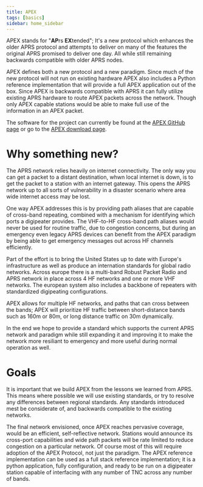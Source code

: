 ```yaml
---
title: APEX
tags: [basics]
sidebar: home_sidebar
---
```


APEX stands for "**AP**rs **EX**tended"; It's a new protocol which
enhances the older APRS protocol and attempts to deliver on many of the
features the original APRS promised to deliver one day. All while
still remaining backwards compatible with older APRS nodes.

APEX defines both a new protocol and a new paradigm. Since much of the new
protocol will not run on existing hardware APEX also includes a Python
reference implementation that will provide a full APEX application out of
the box. Since APEX is backwards compatible with APRS it can fully utilize
existing APRS hardware to route APEX packets across the network. Though only
APEX capable stations would be able to make full use of the information in an
APEX packet.

The software for the project can currently be found at the
[APEX GitHub page](https://github.com/Syncleus/apex) or go to the
[APEX download page](http://apexprotocol.com/software/download/).

# Why something new?

The APRS network relies heavily on internet connectivity. The only way you can
get a packet to a distant destination, whwn local internet is down, is to
get the packet to a station with an internet gateway. This opens the APRS
network up to all sorts of vulnerability in a disaster scenario where area
wide internet access may be lost.

One way APEX addresses this is by providing path aliases that are capable
of cross-band repeating, combined with a mechanism for identifying which
ports a digipeater provides. The VHF-to-HF cross-band path aliases would never
be used for routine traffic, due to congestion concerns, but during an
emergency even legacy APRS devices can benefit from the APEX paradigm by
being able to get emergency messages out across HF channels efficiently.

Part of the effort is to bring the United States up to date with Europe's
infrastructure as well as produce an internation standards for global
radio networks. Across europe there is a multi-band Robust Packet Radio
and APRS network in place across 4 HF networks and one or more VHF networks.
The european system also includes a backbone of repeaters with standardized
digipeating configurations.

APEX allows for multiple HF networks, and paths that can cross between the
bands; APEX will prioritize HF traffic between short-distance bands such as
160m or 80m, or long distance traffic on 30m dynamically.

In the end we hope to provide a standard which supports the current APRS
network and paradigm while still expanding it and improving it to make
the network more resiliant to emergency and more useful during normal
operation as well.

# Goals

It is important that we build APEX from the lessons we learned from APRS.
This means where possible we will use existing standards, or try to
resolve any differences between regional standards. Any standards
introduced mest be considerate of, and backwards compatible to the
existing networks.

The final network envisioned, once APEX reaches pervasive coverage,
would be an efficient, self-reflective network. Stations would announce
its cross-port capabilities and wide path packets will be rate limited
to reduce congestion on a particular network. Of course most of this will
require adoption of the APEX Protocol, not just the paradigm. The APEX
reference implementation can be used as a full stack reference
implementation; it is a python application, fully configuration, and
ready to be run on a digipeater station capable of interfacing with any
number of TNC across any number of bands.

